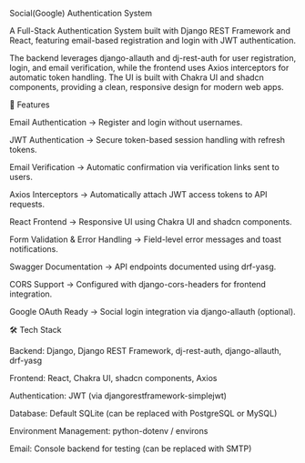 Social(Google) Authentication System


A Full-Stack Authentication System built with Django REST Framework and React, featuring email-based registration and login with JWT authentication.


The backend leverages django-allauth and dj-rest-auth for user registration, login, and email verification, while the frontend uses Axios interceptors for automatic token handling. The UI is built with Chakra UI and shadcn components, providing a clean, responsive design for modern web apps.


🔑 Features

Email Authentication → Register and login without usernames.

JWT Authentication → Secure token-based session handling with refresh tokens.

Email Verification → Automatic confirmation via verification links sent to users.

Axios Interceptors → Automatically attach JWT access tokens to API requests.

React Frontend → Responsive UI using Chakra UI and shadcn components.

Form Validation & Error Handling → Field-level error messages and toast notifications.

Swagger Documentation → API endpoints documented using drf-yasg.

CORS Support → Configured with django-cors-headers for frontend integration.

Google OAuth Ready → Social login integration via django-allauth (optional).


🛠 Tech Stack

Backend: Django, Django REST Framework, dj-rest-auth, django-allauth, drf-yasg

Frontend: React, Chakra UI, shadcn components, Axios

Authentication: JWT (via djangorestframework-simplejwt)

Database: Default SQLite (can be replaced with PostgreSQL or MySQL)

Environment Management: python-dotenv / environs

Email: Console backend for testing (can be replaced with SMTP)
